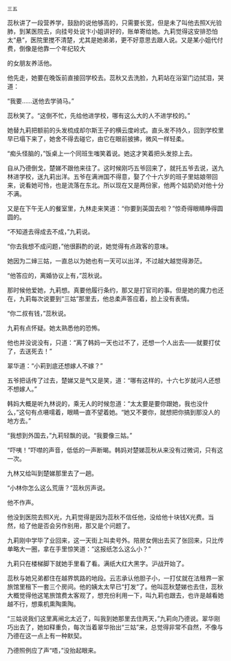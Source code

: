     三五 

   蕊秋讲了一段营养学，鼓励的说他够高的，只需要长宽，但是未了叫他去照X光验肺，到某医院去，向挂号处说卞小姐讲好的，账单寄给她。九莉觉得这安排恐怕太“悬”，医院里搅不清楚，尤其是她弟弟，更不好意思去跟人说。又是某小姐代付费，倒像是他靠一个年纪较大

 的女朋友养活他。

   他先走，她要在晚饭前直接回学校去。蕊秋又去洗脸，九莉站在浴室门边拭泪，哭道：

   “我要……送他去学骑马。”

   蕊秋笑了。“这倒不忙，先给他进学校，哪有这么大的人不进学校的。”

   她替九莉把额前的头发梳成却尔斯王子的横云度岭式。直头发不持久，回到学校里早已塌下来了，她舍不得去碰它，由它在眼前披拂，微风一样轻柔。

   “痴头怪脑的，”饭桌上一个同班生嗤笑着说。她这才笑着把头发掠上去。

   自从乃德倒戈，楚娣不跟他来往了。这时候刚巧五爷回来了，就托五爷去说，送九林进学校，送九莉出洋。五爷在满洲国不得意，娶了个十六岁的班子里姑娘带回来，说看她可怜，也是流落在东北。所以现在又是两份家，他两个姑奶奶对他十分不满。

   又是在下午无人的餐室里，九林走来笑道：“你要到英国去啦？”惊奇得眼睛睁得圆圆的。

   “不知道去得成去不成，”九莉说。

   “你去我想不成问题，”他很斟酌的说，她觉得有点政客的意味。

   她因为二婶三姑，一直总以为她也有一天可以出洋，不过越大越觉得渺茫。

   “他答应的，离婚协议上有，”蕊秋说。

   那时候他爱她，九莉想。真要他履行条约，那又是打官司的事。但是她的魔力也还在，九莉每次说要到“三姑”那里去，他总柔声答应着，脸上没有表情。

   “你二叔有钱，”蕊秋说。

   九莉有点怀疑。她太熟悉他的恐怖。

   他也并没说没有，只道：“离了韩妈一天也过不了，还想一个人出去——就要打仗了，去送死去！”

   翠华道：“小莉到底还想嫁人不嫁？”

   五爷把话传了过去，楚娣又是气又是笑，道：“哪有这样的，十六七岁就问人还想不想嫁人。”

   韩妈大概是听九林说的，乘无人的时候忽道：“太太要是要你跟她，我也没什么，”这句有点嗫嚅着，眼睛一直不望着她。“她又不要你，就想把你搞到那没人的地方去。”

   “我想到外国去，”九莉轻飘的说。“我要像三姑。”

   “吓咦！”吓噤的声音，低低的一声断暍。韩妈对楚娣蕊秋从来没有过微词，只有这一次。

   九林又给叫到楚娣那里去了一趟。

   “小林你怎么这么荒唐？”蕊秋厉声说。

   他不作声。

   他没到医院去照X光，九莉觉得是因为蕊秋不信任他，没给他十块钱X光费。当然，给了他是否会另作别用，那又是个问题了。

   九莉刚中学毕了业回来，这一天街上叫卖号外。陪房女佣出去买了张回来，只比传单略大一圈，拿在手里惊笑道：“这报纸怎么这么小？”

   九莉只在楼梯脚下就她手里看了看。满纸大红大黑字。沪战开始了。

   蕊秋与她兄弟都住在越界筑路的地段。云志承认他胆子小，一打仗就在法租界一家旅馆里租下一套三个房间。他的姨太太早已“打发”了。他叫蕊秋楚娣也去住，蕊秋大概觉得他这笔旅馆费太客观了，想充份利用一下，叫九莉也跟去，也许是越看她越不行，想乘机熏陶熏陶。

   “三姑说我们这里离闸北太近了，叫我到她那里去住两天，”九莉向乃德说。翠华刚巧出去了，她如释重负，每次当着翠华抬出“三姑”来，总觉得非常不自然，不像与乃德在这一点上有一种默契。

   乃德照例应了声“唔，”没抬起眼来。

